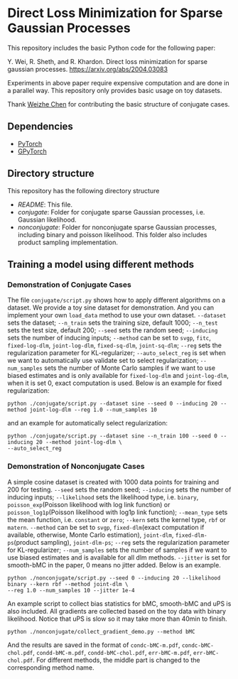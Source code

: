 # Direct Loss Minimization for Sparse Gaussian Processes
This repository includes the basic Python code for the following paper:

Y. Wei, R. Sheth, and R. Khardon. Direct loss minimization for sparse gaussian processes.
https://arxiv.org/abs/2004.03083

Experiments in above paper require expensive computation and are done in a parallel way. 
This repository only provides basic usage on toy datasets.

Thank [Weizhe Chen](https://github.com/Weizhe-Chen) for contributing the basic structure of conjugate cases.

## Dependencies

 * [PyTorch](https://pytorch.org/)
 * [GPyTorch](https://gpytorch.ai/)

## Directory structure

This repository has the following directory structure
 * *README*: This file.
 * *conjugate*: Folder for conjugate sparse Gaussian processes, i.e. Gaussian likelihood.
 * *nonconjugate*: Folder for nonconjugate sparse Gaussian processes, including binary and poisson likelihood. 
 This folder also includes product sampling implementation.


## Training a model using different methods

### Demonstration of Conjugate Cases
The file `conjugate/script.py` shows how to apply different algorithms on a dataset. We provide a toy sine dataset for 
demonstration. And you can implement your own `load_data` method to use your own dataset.
`--dataset` sets the dataset;
`--n_train` sets the training size, default 1000;
`--n_test` sets the test size, default 200;
`--seed` sets the random seed;
`--inducing` sets the number of inducing inputs;
`--method` can be 
set to `svgp`, `fitc`, `fixed-log-dlm`, `joint-log-dlm`, `fixed-sq-dlm`, `joint-sq-dlm`;
`--reg` sets the regularization parameter for KL-regularizer;
`--auto_select_reg` is set when we want to automatically use validate set to select regularization;
`--num_samples` sets the number of Monte Carlo samples if we want to use biased estimates and is only available for 
`fixed-log-dlm` and `joint-log-dlm`, when it is set 0, exact computation is used.
Below is an example for fixed regularization:
```console
python ./conjugate/script.py --dataset sine --seed 0 --inducing 20 --method joint-log-dlm --reg 1.0 --num_samples 10
```
and an example for automatically select regularization:
```console
python ./conjugate/script.py --dataset sine --n_train 100 --seed 0 --inducing 20 --method joint-log-dlm \
--auto_select_reg
```

### Demonstration of Nonconjugate Cases
A simple cosine dataset is created with 1000 data points for training and 200 for testing.
`--seed` sets the random seed;
`--inducing` sets the number of inducing inputs;
`--likelihood` sets the likelihood type, i.e. `binary`, `poisson_exp`(Poisson likelihood with log link function) or 
`poisson_log1p`(Poisson likelihood with log1p link function);
`--mean_type` sets the mean function, i.e. `constant` or `zero`;
`--kern` sets the kernel type, `rbf` or `matern`.
`--method` can be 
set to `svgp`, `fixed-dlm`(exact computation if available, otherwise, Monte Carlo estimation), 
`joint-dlm`, `fixed-dlm-ps`(product sampling), `joint-dlm-ps`;
`--reg` sets the regularization parameter for KL-regularizer;
`--num_samples` sets the number of samples if we want to use biased estimates and is available for all dlm methods.
`--jitter` is set for smooth-bMC in the paper, 0 means no jitter added.
Below is an example.
```console
python ./nonconjugate/script.py --seed 0 --inducing 20 --likelihood binary --kern rbf --method joint-dlm \
--reg 1.0 --num_samples 10 --jitter 1e-4
```
An example script to collect bias statistics for bMC, smooth-bMC and uPS is also included. All gradients are collected
based on the toy data with binary likelihood. Notice that uPS is slow so it may take more than 40min to finish.
```console
python ./nonconjugate/collect_gradient_demo.py --method bMC
```
And the results are saved in the format of `condc-bMC-m.pdf`, `condc-bMC-chol.pdf`, `condd-bMC-m.pdf`, 
`condd-bMC-chol.pdf`, `err-bMC-m.pdf`, `err-bMC-chol.pdf`. For different methods, the middle part is changed to the
corresponding method name.
